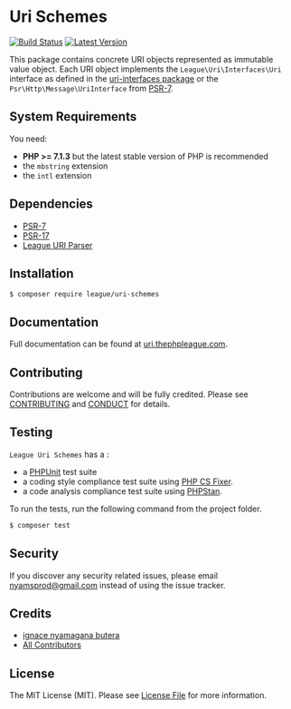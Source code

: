Uri Schemes
=======

[![Build Status](https://img.shields.io/travis/thephpleague/uri-schemes/master.svg?style=flat-square)](https://travis-ci.org/thephpleague/uri-schemes)
[![Latest Version](https://img.shields.io/github/release/thephpleague/uri-schemes.svg?style=flat-square)](https://github.com/thephpleague/uri-components/schemes)

This package contains concrete URI objects represented as immutable value object. Each URI object implements the `League\Uri\Interfaces\Uri` interface as defined in the [uri-interfaces package](https://github.com/thephpleague/uri-interfaces) or the `Psr\Http\Message\UriInterface` from [PSR-7](http://www.php-fig.org/psr/psr-7/).

System Requirements
-------

You need:

- **PHP >= 7.1.3** but the latest stable version of PHP is recommended
- the `mbstring` extension
- the `intl` extension

Dependencies
-------

- [PSR-7](https://www.php-fig.org/psr/psr-7/)
- [PSR-17](https://www.php-fig.org/psr/psr-17/)
- [League URI Parser](https://github.com/thephpleague/uri-parser)

Installation
--------

```
$ composer require league/uri-schemes
```

Documentation
--------

Full documentation can be found at [uri.thephpleague.com](http://uri.thephpleague.com).


Contributing
-------

Contributions are welcome and will be fully credited. Please see [CONTRIBUTING](.github/CONTRIBUTING.md) and [CONDUCT](CONDUCT.md) for details.

Testing
-------

`League Uri Schemes` has a :

- a [PHPUnit](https://phpunit.de) test suite
- a coding style compliance test suite using [PHP CS Fixer](http://cs.sensiolabs.org/).
- a code analysis compliance test suite using [PHPStan](https://github.com/phpstan/phpstan).

To run the tests, run the following command from the project folder.

``` bash
$ composer test
```

Security
-------

If you discover any security related issues, please email nyamsprod@gmail.com instead of using the issue tracker.

Credits
-------

- [ignace nyamagana butera](https://github.com/nyamsprod)
- [All Contributors](https://github.com/thephpleague/uri/contributors)

License
-------

The MIT License (MIT). Please see [License File](LICENSE) for more information.
